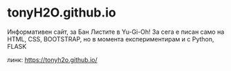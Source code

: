 # tonyH2O.github.io
Информативен сайт, за Бан Листите в Yu-Gi-Oh!
За сега е писан само на HTML, CSS, BOOTSTRAP, но в момента експериментирам и с Python, FLASK

линк:  https://tonyh2o.github.io/
